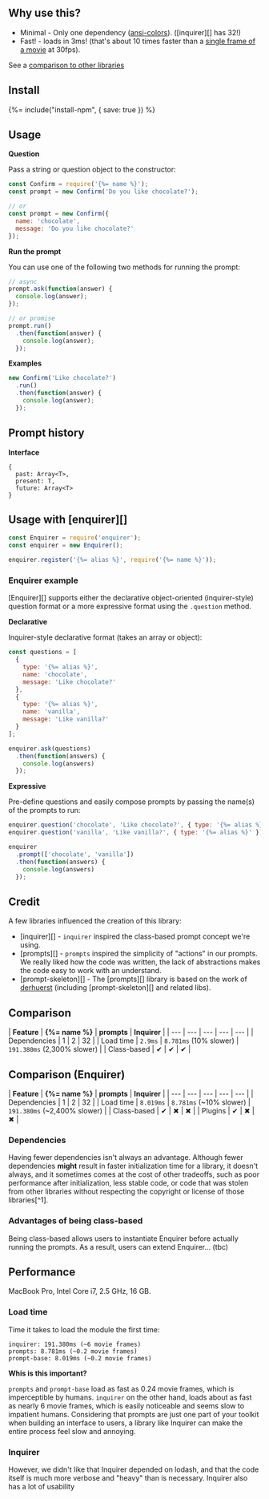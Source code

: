 ## Why use this?

* Minimal - Only one dependency ([ansi-colors](https://github.com/doowb/ansi-colors)). ([inquirer][] has 32!)
* Fast! - loads in 3ms! (that's about 10 times faster than a [single frame of a movie][framerate] at 30fps).


See a [comparison to other libraries](#comparison)

## Install
{%= include("install-npm", { save: true }) %}

## Usage

**Question**

Pass a string or question object to the constructor:

```js
const Confirm = require('{%= name %}');
const prompt = new Confirm('Do you like chocolate?');

// or
const prompt = new Confirm({
  name: 'chocolate',
  message: 'Do you like chocolate?'
});
```

**Run the prompt**

You can use one of the following two methods for running the prompt:

```js
// async
prompt.ask(function(answer) {
  console.log(answer);
});

// or promise
prompt.run()
  .then(function(answer) {
    console.log(answer);
  });
```

**Examples**

```js
new Confirm('Like chocolate?')
  .run()
  .then(function(answer) {
    console.log(answer);
  });
```

## Prompt history

**Interface**

```
{
  past: Array<T>,
  present: T,
  future: Array<T>
}
```


## Usage with [enquirer][]

```js
const Enquirer = require('enquirer');
const enquirer = new Enquirer();

enquirer.register('{%= alias %}', require('{%= name %}'));
```

### Enquirer example

[Enquirer][] supports either the declarative object-oriented (inquirer-style) question format or a more expressive format using the `.question` method.

**Declarative**

Inquirer-style declarative format (takes an array or object):

```js
const questions = [
  {
    type: '{%= alias %}',
    name: 'chocolate',
    message: 'Like chocolate?'
  },
  {
    type: '{%= alias %}',
    name: 'vanilla',
    message: 'Like vanilla?'
  }
];

enquirer.ask(questions)
  .then(function(answers) {
    console.log(answers)
  });
```

**Expressive**

Pre-define questions and easily compose prompts by passing the name(s) of the prompts to run:

```js
enquirer.question('chocolate', 'Like chocolate?', { type: '{%= alias %}' });
enquirer.question('vanilla', 'Like vanilla?', { type: '{%= alias %}' });

enquirer
  .prompt(['chocolate', 'vanilla'])
  .then(function(answers) {
    console.log(answers)
  });
```

## Credit

A few libraries influenced the creation of this library:

- [inquirer][] - `inquirer` inspired the class-based prompt concept we're using.
- [prompts][] - `prompts` inspired the simplicity of "actions" in our prompts. We really liked how the code was written, the lack of abstractions makes the code easy to work with an understand.
- [prompt-skeleton][] - The [prompts][] library is based on the work of [derhuerst](https://github.com/derhuerst) (including [prompt-skeleton][] and related libs).

## Comparison

| **Feature** | **{%= name %}** | **prompts** | **Inquirer** |
| --- | --- | --- | --- | --- |
| Dependencies | 1 | 2 | 32 |
| Load time | `2.9ms` | `8.781ms` (10% slower) | `191.380ms` (2,300% slower) |
| Class-based | ✔ | ✔ | ✔ |

## Comparison (Enquirer)

| **Feature** | **{%= name %}** | **prompts** | **Inquirer** |
| --- | --- | --- | --- | --- |
| Dependencies | 1 | 2 | 32 |
| Load time | `8.019ms` | `8.781ms` (~10% slower) | `191.380ms` (~2,400% slower) |
| Class-based | ✔ | ✖ | ✖ |
| Plugins | ✔ | ✖ | ✖ |

### Dependencies

Having fewer dependencies isn't always an advantage. Although fewer dependencies **might** result in faster initialization time for a library, it doesn't always, and it sometimes comes at the cost of other tradeoffs, such as poor performance after initialization, less stable code, or code that was stolen from other libraries without respecting the copyright or license of those libraries[^1].


### Advantages of being class-based

Being class-based allows users to instantiate Enquirer before actually running the prompts. As a result, users can extend Enquirer... (tbc)


## Performance

MacBook Pro, Intel Core i7, 2.5 GHz, 16 GB.

### Load time

Time it takes to load the module the first time:

```
inquirer: 191.380ms (~6 movie frames)
prompts: 8.781ms (~0.2 movie frames)
prompt-base: 8.019ms (~0.2 movie frames)
```

**Whis is this important?**

`prompts` and `prompt-base` load as fast as 0.24 movie frames, which is imperceptible by humans. `inquirer` on the other hand, loads about as fast as nearly 6 movie frames, which is easily noticeable and seems slow to impatient humans. Considering that prompts are just one part of your toolkit when building an interface to users, a library like Inquirer can make the entire process feel slow and annoying.


### Inquirer

However, we didn't like that Inquirer depended on lodash, and that the code itself is much more verbose and "heavy" than is necessary. Inquirer also has a lot of usability


[framerate]: http://www.endmemo.com/sconvert/framespersecondframespermillisecond.php
